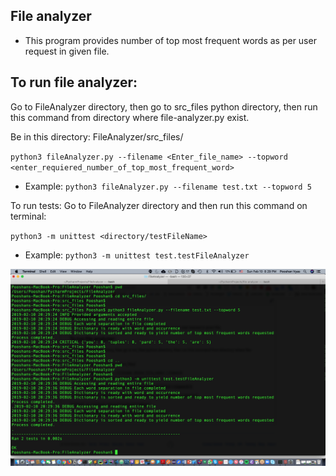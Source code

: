 ## File analyzer
- This program provides number of top most frequent words as per user request in given file.

## To run file analyzer:

Go to FileAnalyzer directory, then go to src_files python directory, 
then run this command from directory where file-analyzer.py exist.

Be in this directory: FileAnalyzer/src_files/

`python3 fileAnalyzer.py --filename <Enter_file_name> --topword <enter_requiered_number_of_top_most_frequent_word>`

- Example: `python3 fileAnalyzer.py --filename test.txt --topword 5`


To run tests:
Go to FileAnalyzer directory and then run this command on terminal:

`python3 -m unittest <directory/testFileName>`

- Example: `python3 -m unittest test.testFileAnalyzer`


![Result output screenshot](https://github.com/Pooshan/FileAnalyzer/blob/master/result_screenshots/result_screenshot.png)
